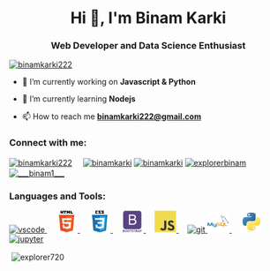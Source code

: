 <h1 align="center">Hi 👋, I'm Binam Karki</h1>
<h3 align="center">Web Developer and Data Science Enthusiast</h3>

<p align="left"> <a href="https://twitter.com/binamkarki222" target="blank"><img src="https://img.shields.io/twitter/follow/binamkarki222?logo=twitter&style=for-the-badge" alt="binamkarki222" /></a> </p>

- 🔭 I’m currently working on **Javascript & Python**

- 🌱 I’m currently learning **Nodejs**

- 📫 How to reach me **binamkarki222@gmail.com**

<h3 align="left">Connect with me:</h3>
<p align="left">
<a href="https://twitter.com/binamkarki222" target="blank"><img align="center" src="https://raw.githubusercontent.com/rahuldkjain/github-profile-readme-generator/master/src/images/icons/Social/twitter.svg" alt="binamkarki222" height="30" width="40" /></a> &nbsp; &nbsp;
<a href="https://stackoverflow.com/users/binamkarki" target="blank"><img align="center" src="https://raw.githubusercontent.com/rahuldkjain/github-profile-readme-generator/master/src/images/icons/Social/stack-overflow.svg" alt="binamkarki" height="30" width="40" /></a>
<a href="https://kaggle.com/binamkarki" target="blank"><img align="center" src="https://raw.githubusercontent.com/rahuldkjain/github-profile-readme-generator/master/src/images/icons/Social/kaggle.svg" alt="binamkarki" height="30" width="40" /></a>
<a href="https://fb.com/explorerbinam" target="blank"><img align="center" src="https://raw.githubusercontent.com/rahuldkjain/github-profile-readme-generator/master/src/images/icons/Social/facebook.svg" alt="explorerbinam" height="30" width="40" /></a>
<a href="https://instagram.com/___binam1___" target="blank"><img align="center" src="https://raw.githubusercontent.com/rahuldkjain/github-profile-readme-generator/master/src/images/icons/Social/instagram.svg" alt="___binam1___" height="30" width="40" /></a>
</p>

<h3 align="left">Languages and Tools:</h3>
<p align="left">
 <a href="" target="_blank"> <img src="https://upload.wikimedia.org/wikipedia/commons/thumb/9/9a/Visual_Studio_Code_1.35_icon.svg/1024px-Visual_Studio_Code_1.35_icon.svg.png" alt="vscode" width="40" height="40"/> </a>&nbsp; &nbsp;
 <a href="https://www.w3.org/html/" target="_blank"> <img src="https://raw.githubusercontent.com/devicons/devicon/master/icons/html5/html5-original-wordmark.svg" alt="html5" width="40" height="40"/> </a>&nbsp; &nbsp;
 <a href="https://www.w3schools.com/css/" target="_blank"> <img src="https://raw.githubusercontent.com/devicons/devicon/master/icons/css3/css3-original-wordmark.svg" alt="css3" width="40" height="40"/> </a>&nbsp; &nbsp;
 <a href="https://getbootstrap.com" target="_blank"> <img src="https://raw.githubusercontent.com/devicons/devicon/master/icons/bootstrap/bootstrap-plain-wordmark.svg" alt="bootstrap" width="40" height="40"/> </a> &nbsp; &nbsp;
  <a href="https://developer.mozilla.org/en-US/docs/Web/JavaScript" target="_blank"> <img src="https://raw.githubusercontent.com/devicons/devicon/master/icons/javascript/javascript-original.svg" alt="javascript" width="40" height="40"/> </a>&nbsp; &nbsp;
 <a href="https://git-scm.com/" target="_blank"> <img src="https://www.vectorlogo.zone/logos/git-scm/git-scm-icon.svg" alt="git" width="40" height="40"/> </a>
 <a href="https://www.mysql.com/" target="_blank"> <img src="https://raw.githubusercontent.com/devicons/devicon/master/icons/mysql/mysql-original-wordmark.svg" alt="mysql" width="40" height="40"/> </a>&nbsp; &nbsp;
 <a href="https://www.python.org" target="_blank"> <img src="https://raw.githubusercontent.com/devicons/devicon/master/icons/python/python-original.svg" alt="python" width="40" height="40"/></a> &nbsp; &nbsp;
  <a href="" target="_blank"> <img src=" https://upload.wikimedia.org/wikipedia/commons/thumb/3/38/Jupyter_logo.svg/1200px-Jupyter_logo.svg.png" alt="jupyter" width="40" height="40"/></a> &nbsp; &nbsp;
</p>

<p>&nbsp;<img align="center" src="https://github-readme-stats.vercel.app/api?username=explorer720&show_icons=true&locale=en" alt="explorer720" /></p>

